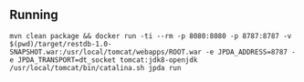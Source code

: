 Running
-
    mvn clean package && docker run -ti --rm -p 8080:8080 -p 8787:8787 -v $(pwd)/target/restdb-1.0-SNAPSHOT.war:/usr/local/tomcat/webapps/ROOT.war -e JPDA_ADDRESS=8787 -e JPDA_TRANSPORT=dt_socket tomcat:jdk8-openjdk /usr/local/tomcat/bin/catalina.sh jpda run